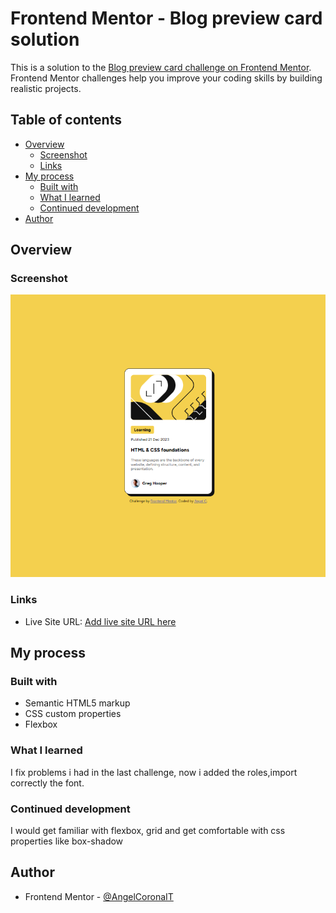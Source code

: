 # Frontend Mentor - Blog preview card solution

This is a solution to the [Blog preview card challenge on Frontend Mentor](https://www.frontendmentor.io/challenges/blog-preview-card-ckPaj01IcS). Frontend Mentor challenges help you improve your coding skills by building realistic projects.

## Table of contents

- [Overview](#overview)
  - [Screenshot](#screenshot)
  - [Links](#links)
- [My process](#my-process)
  - [Built with](#built-with)
  - [What I learned](#what-i-learned)
  - [Continued development](#continued-development)
- [Author](#author)

## Overview

### Screenshot

![](./assets/images/screenshot.png)

### Links

- Live Site URL: [Add live site URL here](https://angelcoronait.github.io/FM-BlogPreviewCard/)

## My process

### Built with

- Semantic HTML5 markup
- CSS custom properties
- Flexbox

### What I learned

I fix problems i had in the last challenge, now i added the roles,import correctly the font.

### Continued development

I would get familiar with flexbox, grid and get comfortable with css properties like box-shadow

## Author

- Frontend Mentor - [@AngelCoronaIT](https://www.frontendmentor.io/profile/AngelCoronaIT)
